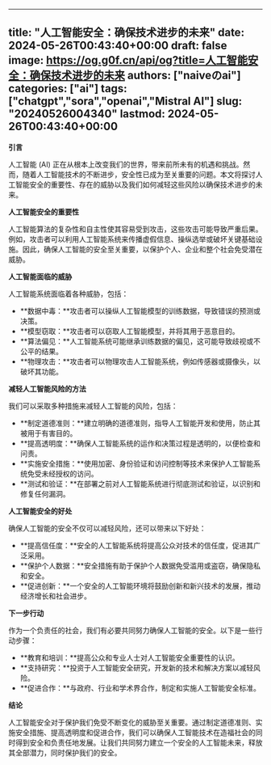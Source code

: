 
---
title: "人工智能安全：确保技术进步的未来"
date: 2024-05-26T00:43:40+00:00
draft: false
image: https://og.g0f.cn/api/og?title=人工智能安全：确保技术进步的未来
authors: ["naiveのai"]
categories: ["ai"]
tags: ["chatgpt","sora","openai","Mistral AI"]
slug: "20240526004340"
lastmod: 2024-05-26T00:43:40+00:00
---
**引言**

人工智能 (AI) 正在从根本上改变我们的世界，带来前所未有的机遇和挑战。然而，随着人工智能技术的不断进步，安全性已成为至关重要的问题。本文将探讨人工智能安全的重要性、存在的威胁以及我们如何减轻这些风险以确保技术进步的未来。

**人工智能安全的重要性**

人工智能算法的复杂性和自主性使其容易受到攻击，这些攻击可能导致严重后果。例如，攻击者可以利用人工智能系统来传播虚假信息、操纵选举或破坏关键基础设施。因此，确保人工智能的安全至关重要，以保护个人、企业和整个社会免受潜在威胁。

**人工智能面临的威胁**

人工智能系统面临着各种威胁，包括：

- **数据中毒：**攻击者可以操纵人工智能模型的训练数据，导致错误的预测或决策。
- **模型窃取：**攻击者可以窃取人工智能模型，并将其用于恶意目的。
- **算法偏见：**人工智能系统可能继承训练数据的偏见，这可能导致歧视或不公平的结果。
- **物理攻击：**攻击者可以物理攻击人工智能系统，例如传感器或摄像头，以破坏其功能。

**减轻人工智能风险的方法**

我们可以采取多种措施来减轻人工智能的风险，包括：

- **制定道德准则：**建立明确的道德准则，指导人工智能开发和使用，防止其被用于有害目的。
- **提高透明度：**确保人工智能系统的运作和决策过程是透明的，以便检查和问责。
- **实施安全措施：**使用加密、身份验证和访问控制等技术来保护人工智能系统免受未经授权的访问。
- **测试和验证：**在部署之前对人工智能系统进行彻底测试和验证，以识别和修复任何漏洞。

**人工智能安全的好处**

确保人工智能的安全不仅可以减轻风险，还可以带来以下好处：

- **提高信任度：**安全的人工智能系统将提高公众对技术的信任度，促进其广泛采用。
- **保护个人数据：**安全措施有助于保护个人数据免受滥用或盗窃，确保隐私和安全。
- **促进创新：**一个安全的人工智能环境将鼓励创新和新兴技术的发展，推动经济增长和社会进步。

**下一步行动**

作为一个负责任的社会，我们有必要共同努力确保人工智能的安全。以下是一些行动步骤：

- **教育和培训：**提高公众和专业人士对人工智能安全重要性的认识。
- **支持研究：**投资于人工智能安全研究，开发新的技术和解决方案以减轻风险。
- **促进合作：**与政府、行业和学术界合作，制定和实施人工智能安全标准。

**结论**

人工智能安全对于保护我们免受不断变化的威胁至关重要。通过制定道德准则、实施安全措施、提高透明度和促进合作，我们可以确保人工智能技术在造福社会的同时得到安全和负责任地发展。让我们共同努力建立一个安全的人工智能未来，释放其全部潜力，同时保护我们的安全。